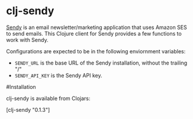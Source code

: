 # clj-sendy

[Sendy](http://sendy.co/) is an email newsletter/marketing application that uses Amazon SES to send emails.  This Clojure client for Sendy provides a few functions to work with Sendy. 

Configurations are expected to be in the following enviornment variables:

- `SENDY_URL` is the base URL of the Sendy installation, without the trailing "/"
- `SENDY_API_KEY` is the Sendy API key.

#Installation

clj-sendy is available from Clojars:

[clj-sendy "0.1.3"]
